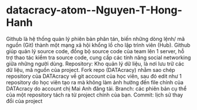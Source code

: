 # datacracy-atom--Nguyen-T-Hong-Hanh
Github là hệ thống quản lý phiên bản phân tán, biến những dòng lệnh/ mã nguồn (Git) thành một mạng xã hội khổng lồ cho lập trình viên (Hub). Github giúp quản lý source code, đồng bộ source code của team lên 1 server, hỗ trợ thao tác kiểm tra source code, cung cấp các tính năng social networking giữa những người dùng.
Repository: Kho quản lý dữ liệu, là nơi lưu trữ các dữ liệu, mã nguồn của project.
Fork repo (DATAcracy) nhằm sao chép repository của DATAcracy về git account của học viên, sau đó edit như 1 repository do học viên tạo ra mà không làm ảnh hưởng đến file chính của DATAcracy do account chị Mai Anh đăng tải.
Branch: các phiên bản cụ thể của một repository tách ra từ project chính của bạn.
Commit: lịch sử thay đổi của project

